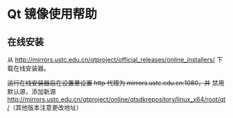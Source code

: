 ---
---

# Qt 镜像使用帮助

## 在线安装

从 <http://mirrors.ustc.edu.cn/qtproject/official_releases/online_installers/> 下载在线安装器。

~~运行在线安装器后在设置里设置 http 代理为 mirrors.ustc.edu.cn:1080，并~~ 禁用默认源，添加新源 <http://mirrors.ustc.edu.cn/qtproject/online/qtsdkrepository/linux_x64/root/qt/>（其他版本注意更改地址）
